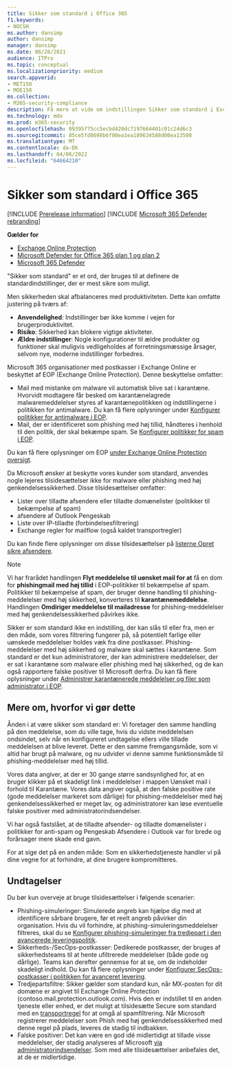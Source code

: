 ```yaml
---
title: Sikker som standard i Office 365
f1.keywords:
- NOCSH
ms.author: dansimp
author: dansimp
manager: dansimp
ms.date: 06/28/2021
audience: ITPro
ms.topic: conceptual
ms.localizationpriority: medium
search.appverid:
- MET150
- MOE150
ms.collection:
- M365-security-compliance
description: Få mere at vide om indstillingen Sikker som standard i Exchange Online Protection (EOP)
ms.technology: mdo
ms.prod: m365-security
ms.openlocfilehash: 09395775cc5ecbd420dc7197664401c01c24d6c3
ms.sourcegitcommit: 85ce5fd0698b6f00ea1ea189634588d00ea13508
ms.translationtype: MT
ms.contentlocale: da-DK
ms.lasthandoff: 04/06/2022
ms.locfileid: "64664210"
---
```

# <a name="secure-by-default-in-office-365"></a>Sikker som standard i Office 365

[!INCLUDE [Prerelease information](../includes/prerelease.md)]
[!INCLUDE [Microsoft 365 Defender rebranding](../includes/microsoft-defender-for-office.md)]

**Gælder for**
- [Exchange Online Protection](exchange-online-protection-overview.md)
- [Microsoft Defender for Office 365 plan 1 og plan 2](defender-for-office-365.md)
- [Microsoft 365 Defender](../defender/microsoft-365-defender.md)

"Sikker som standard" er et ord, der bruges til at definere de standardindstillinger, der er mest sikre som muligt.

Men sikkerheden skal afbalanceres med produktiviteten. Dette kan omfatte justering på tværs af:

- **Anvendelighed**: Indstillinger bør ikke komme i vejen for brugerproduktivitet.
- **Risiko**: Sikkerhed kan blokere vigtige aktiviteter.
- **Ældre indstillinger**: Nogle konfigurationer til ældre produkter og funktioner skal muligvis vedligeholdes af forretningsmæssige årsager, selvom nye, moderne indstillinger forbedres.

Microsoft 365 organisationer med postkasser i Exchange Online er beskyttet af EOP (Exchange Online Protection). Denne beskyttelse omfatter:

- Mail med mistanke om malware vil automatisk blive sat i karantæne. Hvorvidt modtagere får besked om karantænelagrede malwaremeddelelser styres af karantænepolitikken og indstillingerne i politikken for antimalware. Du kan få flere oplysninger under [Konfigurer politikker for antimalware i EOP](configure-anti-malware-policies.md).
- Mail, der er identificeret som phishing med høj tillid, håndteres i henhold til den politik, der skal bekæmpe spam. Se [Konfigurer politikker for spam i EOP](configure-your-spam-filter-policies.md).

Du kan få flere oplysninger om EOP [under Exchange Online Protection oversigt](exchange-online-protection-overview.md).

Da Microsoft ønsker at beskytte vores kunder som standard, anvendes nogle lejeres tilsidesættelser ikke for malware eller phishing med høj genkendelsessikkerhed. Disse tilsidesættelser omfatter:

- Lister over tilladte afsendere eller tilladte domænelister (politikker til bekæmpelse af spam)
- afsendere af Outlook Pengeskab
- Liste over IP-tilladte (forbindelsesfiltrering)
- Exchange regler for mailflow (også kaldet transportregler)

Du kan finde flere oplysninger om disse tilsidesættelser på [listerne Opret sikre afsendere](create-safe-sender-lists-in-office-365.md).

> [!NOTE]
> Vi har frarådet handlingen **Flyt meddelelse til uønsket mail for at** få en dom for **phishingmail med høj tillid** i EOP-politikker til bekæmpelse af spam. Politikker til bekæmpelse af spam, der bruger denne handling til phishing-meddelelser med høj sikkerhed, konverteres til **karantænemeddelelse**. Handlingen **Omdiriger meddelelse til mailadresse** for phishing-meddelelser med høj genkendelsessikkerhed påvirkes ikke.

Sikker er som standard ikke en indstilling, der kan slås til eller fra, men er den måde, som vores filtrering fungerer på, så potentielt farlige eller uønskede meddelelser holdes væk fra dine postkasser. Phishing-meddelelser med høj sikkerhed og malware skal sættes i karantæne. Som standard er det kun administratorer, der kan administrere meddelelser, der er sat i karantæne som malware eller phishing med høj sikkerhed, og de kan også rapportere falske positiver til Microsoft derfra. Du kan få flere oplysninger under [Administrer karantænerede meddelelser og filer som administrator i EOP](manage-quarantined-messages-and-files.md).

## <a name="more-on-why-were-doing-this"></a>Mere om, hvorfor vi gør dette

Ånden i at være sikker som standard er: Vi foretager den samme handling på den meddelelse, som du ville tage, hvis du vidste meddelelsen ondsindet, selv når en konfigureret undtagelse ellers ville tillade meddelelsen at blive leveret. Dette er den samme fremgangsmåde, som vi altid har brugt på malware, og nu udvider vi denne samme funktionsmåde til phishing-meddelelser med høj tillid.

Vores data angiver, at der er 30 gange større sandsynlighed for, at en bruger klikker på et skadeligt link i meddelelser i mappen Uønsket mail i forhold til Karantæne. Vores data angiver også, at den falske positive rate (gode meddelelser markeret som dårlige) for phishing-meddelelser med høj genkendelsessikkerhed er meget lav, og administratorer kan løse eventuelle falske positiver med administratorindsendelser.

Vi har også fastslået, at de tilladte afsender- og tilladte domænelister i politikker for anti-spam og Pengeskab Afsendere i Outlook var for brede og forårsager mere skade end gavn.

For at sige det på en anden måde: Som en sikkerhedstjeneste handler vi på dine vegne for at forhindre, at dine brugere kompromitteres.

## <a name="exceptions"></a>Undtagelser

Du bør kun overveje at bruge tilsidesættelser i følgende scenarier:

- Phishing-simuleringer: Simulerede angreb kan hjælpe dig med at identificere sårbare brugere, før et reelt angreb påvirker din organisation. Hvis du vil forhindre, at phishing-simuleringsmeddelelser filtreres, skal du se [Konfigurer phishing-simuleringer fra tredjepart i den avancerede leveringspolitik](/microsoft-365/security/office-365-security/configure-advanced-delivery#use-the-microsoft-365-defender-portal-to-configure-third-party-phishing-simulations-in-the-advanced-delivery-policy).
- Sikkerheds-/SecOps-postkasser: Dedikerede postkasser, der bruges af sikkerhedsteams til at hente ufiltrerede meddelelser (både gode og dårlige). Teams kan derefter gennemse for at se, om de indeholder skadeligt indhold. Du kan få flere oplysninger under [Konfigurer SecOps-postkasser i politikken for avanceret levering](/microsoft-365/security/office-365-security/configure-advanced-delivery#use-the-microsoft-365-defender-portal-to-configure-secops-mailboxes-in-the-advanced-delivery-policy).
- Tredjepartsfiltre: Sikker gælder som standard kun, når MX-posten for dit domæne er angivet til Exchange Online Protection (contoso.mail.protection.outlook.com). Hvis den er indstillet til en anden tjeneste eller enhed, er det muligt at tilsidesætte Secure som standard med en [transportregel](/exchange/security-and-compliance/mail-flow-rules/use-rules-to-set-scl) for at omgå al spamfiltrering. Når Microsoft registrerer meddelelser som Phish med høj genkendelsessikkerhed med denne regel på plads, leveres de stadig til indbakken. 
- Falske positiver: Det kan være en god idé midlertidigt at tillade visse meddelelser, der stadig analyseres af Microsoft [via administratorindsendelser](admin-submission.md). Som med alle tilsidesættelser anbefales det, at de er midlertidige.
